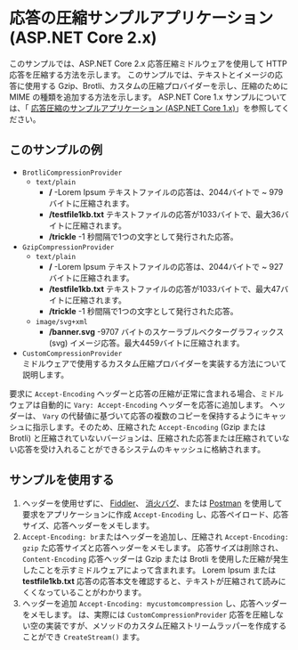 # <a name="response-compression-sample-application-aspnet-core-2x"></a>応答の圧縮サンプルアプリケーション (ASP.NET Core 2.x)

このサンプルでは、ASP.NET Core 2.x 応答圧縮ミドルウェアを使用して HTTP 応答を圧縮する方法を示します。 このサンプルでは、テキストとイメージの応答に使用する Gzip、Brotli、カスタムの圧縮プロバイダーを示し、圧縮のために MIME の種類を追加する方法を示します。 ASP.NET Core 1.x サンプルについては、「 [応答圧縮のサンプルアプリケーション (ASP.NET Core 1.x)](https://github.com/dotnet/AspNetCore.Docs/tree/main/aspnetcore/performance/response-compression/samples/1.x)」を参照してください。

## <a name="examples-in-this-sample"></a>このサンプルの例

* `BrotliCompressionProvider`
  * `text/plain`
    * **/** -Lorem Ipsum テキストファイルの応答は、2044バイトで ~ 979 バイトに圧縮されます。
    * **/testfile1kb.txt** テキストファイルの応答が1033バイトで、最大36バイトに圧縮されます。
    * **/trickle** -1 秒間隔で1つの文字として発行された応答。
* `GzipCompressionProvider`
  * `text/plain`
    * **/** -Lorem Ipsum テキストファイルの応答は、2044バイトで ~ 927 バイトに圧縮されます。
    * **/testfile1kb.txt** テキストファイルの応答が1033バイトで、最大47バイトに圧縮されます。
    * **/trickle** -1 秒間隔で1つの文字として発行された応答。
  * `image/svg+xml`
    * **/banner.svg** -9707 バイトのスケーラブルベクターグラフィックス (svg) イメージ応答。最大4459バイトに圧縮されます。
* `CustomCompressionProvider`<br>ミドルウェアで使用するカスタム圧縮プロバイダーを実装する方法について説明します。

要求に `Accept-Encoding` ヘッダーと応答の圧縮が正常に含まれる場合、ミドルウェアは自動的に `Vary: Accept-Encoding` ヘッダーを応答に追加します。 ヘッダーは、 `Vary` の代替値に基づいて応答の複数のコピーを保持するようにキャッシュに指示します。そのため、圧縮された `Accept-Encoding` (Gzip または Brotli) と圧縮されていないバージョンは、圧縮された応答または圧縮されていない応答を受け入れることができるシステムのキャッシュに格納されます。

## <a name="use-the-sample"></a>サンプルを使用する

1. ヘッダーを使用せずに、 [Fiddler](https://www.telerik.com/fiddler)、 [消火バグ](https://getfirebug.com/)、または [Postman](https://www.getpostman.com/) を使用して要求をアプリケーションに作成 `Accept-Encoding` し、応答ペイロード、応答サイズ、応答ヘッダーをメモします。
1. `Accept-Encoding: br`またはヘッダーを追加し、圧縮され `Accept-Encoding: gzip` た応答サイズと応答ヘッダーをメモします。 応答サイズは削除され、 `Content-Encoding` 応答ヘッダーは Gzip または Brotli を使用した圧縮が発生したことを示すミドルウェアによって含まれます。 Lorem Ipsum または **testfile1kb.txt** 応答の応答本文を確認すると、テキストが圧縮されて読みにくくなっていることがわかります。
1. ヘッダーを追加 `Accept-Encoding: mycustomcompression` し、応答ヘッダーをメモします。 は、実際には `CustomCompressionProvider` 応答を圧縮しない空の実装ですが、メソッドのカスタム圧縮ストリームラッパーを作成することができ `CreateStream()` ます。
